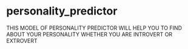 # personality_predictor
THIS MODEL OF PERSONALITY PREDICTOR WILL HELP YOU TO FIND ABOUT YOUR PERSONALITY WHETHER YOU ARE INTROVERT OR EXTROVERT
